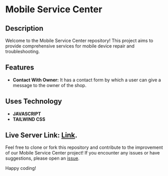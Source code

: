 # Mobile Service Center

## Description
Welcome to the Mobile Service Center repository! This project aims to provide comprehensive services for mobile device repair and troubleshooting.

## Features
- **Contact With Owner:** It has a contact form by which a user can give a message to the owner of the shop.

## Uses Technology
- **JAVASCRIPT**
- **TAILWIND CSS**

## Live Server Link: [Link](https://zamanmonirbu.github.io/mobile-servicing-center/).

Feel free to clone or fork this repository and contribute to the improvement of our Mobile Service Center project! If you encounter any issues or have suggestions, please open an [issue](https://github.com/zamanmonirbu/mobile-servicing-center/issues).

Happy coding!
